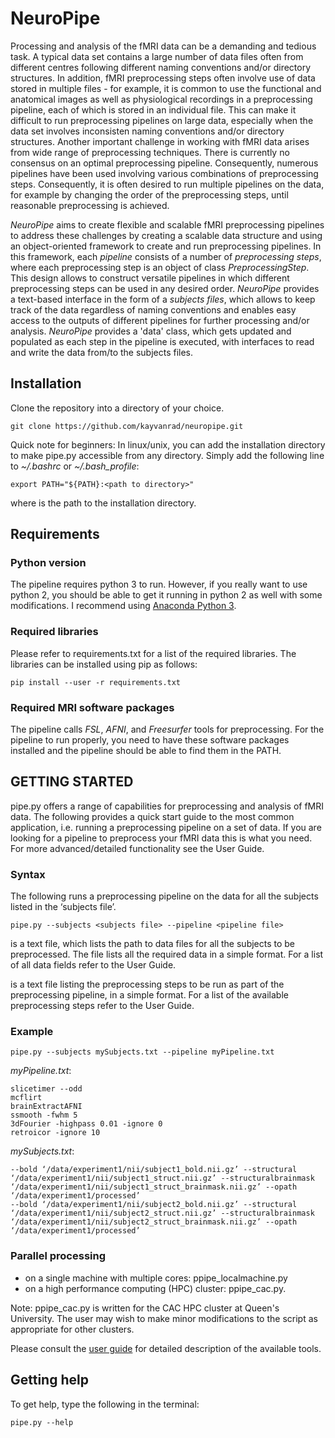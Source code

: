 # NeuroPipe
Processing and analysis of the fMRI data can be a demanding and tedious task. A typical data set contains a large number of data files often from different centres following different naming conventions and/or directory structures. In addition, fMRI preprocessing steps often involve use of data stored in multiple files - for example, it is common to use the functional and anatomical images as well as physiological recordings in a preprocessing pipeline, each of which is stored in an individual file. This can make it difficult to run preprocessing pipelines on large data, especially when the data set involves inconsisten naming conventions and/or directory structures. Another important challenge in working with fMRI data arises from wide range of preprocessing techniques. There is currently no consensus on an optimal preprocessing pipeline. Consequently, numerous pipelines have been used involving various combinations of preprocessing steps. Consequently, it is often desired to run multiple pipelines on the data, for example by changing the order of the preprocessing steps, until reasonable preprocessing is achieved.

*NeuroPipe* aims to create flexible and scalable fMRI preprocessing pipelines to address these challenges by creating a scalable data structure and using an object-oriented framework to create and run preprocessing pipelines. In this framework, each *pipeline* consists of a number of *preprocessing steps*, where each preprocessing step is an object of class *PreprocessingStep*. This design allows to construct versatile pipelines in which different preprocessing steps can be used in any desired order. *NeuroPipe* provides a text-based interface in the form of a *subjects files*, which allows to keep track of the data regardless of naming conventions and enables easy access to the outputs of different pipelines for further processing and/or analysis. *NeuroPipe* provides a 'data' class, which gets updated and populated as each step in the pipeline is executed, with interfaces to read and write the data from/to the subjects files.

## Installation
Clone the repository into a directory of your choice.

```
git clone https://github.com/kayvanrad/neuropipe.git
```

Quick note for beginners: In linux/unix, you can add the installation directory to make pipe.py accessible from any directory. Simply add the following line to *~/.bashrc* or *~/.bash_profile*:
```
export PATH="${PATH}:<path to directory>"
```
where <path to directory> is the path to the installation directory.

## Requirements
### Python version
The pipeline requires python 3 to run. However, if you really want to use python 2, you should be able to get it running in python 2 as well with some modifications. I recommend using [Anaconda Python 3](https://www.anaconda.com).

### Required libraries
Please refer to requirements.txt for a list of the required libraries. The libraries can be installed using pip as follows:
```
pip install --user -r requirements.txt
```

### Required MRI software packages
The pipeline calls *FSL*, *AFNI*, and *Freesurfer* tools for preprocessing. For the pipeline to run properly, you need to have these software packages installed and the pipeline should be able to find them in the PATH.

## GETTING STARTED
pipe.py offers a range of capabilities for preprocessing and analysis of fMRI data. The following provides a quick start guide to the most common application, i.e. running a preprocessing pipeline on a set of data. If you are looking for a pipeline to preprocess your fMRI data this is what you need. For more advanced/detailed functionality see the User Guide. 

### Syntax 
The following runs a preprocessing pipeline on the data for all the subjects listed in the ‘subjects file’.  
```
pipe.py --subjects <subjects file> --pipeline <pipeline file> 
```
<subjects file> is a text file, which lists the path to data files for all the subjects to be preprocessed. The file lists all the required data in a simple format. For a list of all data fields refer to the User Guide. 

<pipeline file> is a text file listing the preprocessing steps to be run as part of the preprocessing pipeline, in a simple format. For a list of the available preprocessing steps refer to the User Guide. 

### Example 
```
pipe.py --subjects mySubjects.txt --pipeline myPipeline.txt 
```

*myPipeline.txt*:
```
slicetimer --odd 
mcflirt 
brainExtractAFNI 
ssmooth -fwhm 5 
3dFourier -highpass 0.01 -ignore 0 
retroicor -ignore 10  
```

*mySubjects.txt*:
```
--bold ‘/data/experiment1/nii/subject1_bold.nii.gz’ --structural ‘/data/experiment1/nii/subject1_struct.nii.gz’ --structuralbrainmask ‘/data/experiment1/nii/subject1_struct_brainmask.nii.gz’ --opath ‘/data/experiment1/processed’ 
--bold ‘/data/experiment1/nii/subject2_bold.nii.gz’ --structural ‘/data/experiment1/nii/subject2_struct.nii.gz’ --structuralbrainmask ‘/data/experiment1/nii/subject2_struct_brainmask.nii.gz’ --opath ‘/data/experiment1/processed’ 
```

### Parallel processing
- on a single machine with multiple cores: ppipe_localmachine.py
- on a high performance computing (HPC) cluster: ppipe_cac.py.

Note: ppipe_cac.py is written for the CAC HPC cluster at Queen's University. The user may wish to make minor modifications to the script as appropriate for other clusters.

Please consult the [user guide](https://github.com/kayvanrad/neuropipe/blob/master/user_guide.pdf) for detailed description of the available tools.

## Getting help 
To get help, type the following in the terminal: 
```
pipe.py --help 
```



